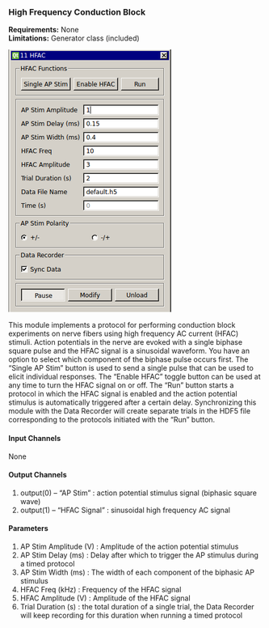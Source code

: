 ### High Frequency Conduction Block

**Requirements:** None  
**Limitations:** Generator class (included)  

![HFAC GUI](hfac.png)

<!--start-->
This module implements a protocol for performing conduction block experiments
on nerve fibers using high frequency AC current (HFAC) stimuli. Action
potentials in the nerve are evoked with a single biphase square pulse and the
HFAC signal is a sinusoidal waveform. You have an option to select which
component of the biphase pulse occurs first. The “Single AP Stim” button is
used to send a single pulse that can be used to elicit individual responses.
The “Enable HFAC” toggle button can be used at any time to turn the HFAC signal
on or off. The “Run” button starts a protocol in which the HFAC signal is
enabled and the action potential stimulus is automatically triggered after a
certain delay. Synchronizing this module with the Data Recorder will create
separate trials in the HDF5 file corresponding to the protocols initiated with
the “Run” button.
<!--end-->

#### Input Channels
None

#### Output Channels
1. output(0) – “AP Stim” : action potential stimulus signal (biphasic square
   wave)
2. output(1) – “HFAC Signal” : sinusoidal high frequency AC signal 

#### Parameters
1. AP Stim Amplitude (V) : Amplitude of the action potential stimulus
2. AP Stim Delay (ms) : Delay after which to trigger the AP stimulus during a
   timed protocol
3. AP Stim Width (ms) : The width of each component of the biphasic AP stimulus
4. HFAC Freq (kHz) : Frequency of the HFAC signal
5. HFAC Amplitude (V) : Amplitude of the HFAC signal
6. Trial Duration (s) : the total duration of a single trial, the Data Recorder
   will keep recording for this duration when running a timed protocol
